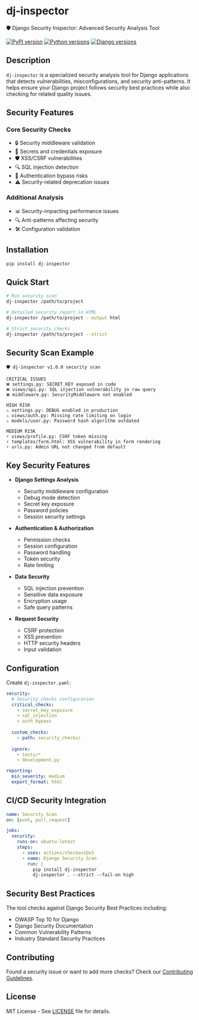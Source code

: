 # dj-inspector

🛡️ Django Security Inspector: Advanced Security Analysis Tool

[![PyPI version](https://badge.fury.io/py/dj-inspector.svg)](https://badge.fury.io/py/dj-inspector)
[![Python versions](https://img.shields.io/pypi/pyversions/dj-inspector.svg)](https://pypi.org/project/dj-inspector/)
[![Django versions](https://img.shields.io/badge/django-3.2%20%7C%204.0%20%7C%204.1%20%7C%204.2-blue)](https://pypi.org/project/dj-inspector/)

## Description

`dj-inspector` is a specialized security analysis tool for Django applications that detects vulnerabilities, misconfigurations, and security anti-patterns. It helps ensure your Django project follows security best practices while also checking for related quality issues.

## Security Features

### Core Security Checks
- 🔒 Security middleware validation
- 🔑 Secrets and credentials exposure
- 🛡️ XSS/CSRF vulnerabilities
- 🔍 SQL injection detection
- 🚫 Authentication bypass risks
- ⚠️ Security-related deprecation issues

### Additional Analysis
- 📊 Security-impacting performance issues
- 🔍 Anti-patterns affecting security
- 🛠️ Configuration validation

## Installation

```bash
pip install dj-inspector
```

## Quick Start

```bash
# Run security scan
dj-inspector /path/to/project

# Detailed security report in HTML
dj-inspector /path/to/project --output html

# Strict security checks
dj-inspector /path/to/project --strict
```

## Security Scan Example

```
🛡️ dj-inspector v1.0.0 security scan

CRITICAL ISSUES
❌ settings.py: SECRET_KEY exposed in code
❌ views/api.py: SQL injection vulnerability in raw query
❌ middleware.py: SecurityMiddleware not enabled

HIGH RISK
⚠️ settings.py: DEBUG enabled in production
⚠️ views/auth.py: Missing rate limiting on login
⚠️ models/user.py: Password hash algorithm outdated

MEDIUM RISK
⚡ views/profile.py: CSRF token missing
⚡ templates/form.html: XSS vulnerability in form rendering
⚡ urls.py: Admin URL not changed from default
```

## Key Security Features

- **Django Settings Analysis**
  - Security middleware configuration
  - Debug mode detection
  - Secret key exposure
  - Password policies
  - Session security settings

- **Authentication & Authorization**
  - Permission checks
  - Session configuration
  - Password handling
  - Token security
  - Rate limiting

- **Data Security**
  - SQL injection prevention
  - Sensitive data exposure
  - Encryption usage
  - Safe query patterns

- **Request Security**
  - CSRF protection
  - XSS prevention
  - HTTP security headers
  - Input validation

## Configuration

Create `dj-inspector.yaml`:

```yaml
security:
  # Security checks configuration
  critical_checks:
    - secret_key_exposure
    - sql_injection
    - auth_bypass
  
  custom_checks:
    - path: security_checks/
    
  ignore:
    - tests/*
    - development.py

reporting:
  min_severity: medium
  export_format: html
```

## CI/CD Security Integration

```yaml
name: Security Scan
on: [push, pull_request]

jobs:
  security:
    runs-on: ubuntu-latest
    steps:
      - uses: actions/checkout@v3
      - name: Django Security Scan
        run: |
          pip install dj-inspector
          dj-inspector . --strict --fail-on high
```

## Security Best Practices

The tool checks against Django Security Best Practices including:
- OWASP Top 10 for Django
- Django Security Documentation
- Common Vulnerability Patterns
- Industry Standard Security Practices

## Contributing

Found a security issue or want to add more checks? Check our [Contributing Guidelines](CONTRIBUTING.md).

## License

MIT License - See [LICENSE](LICENSE) file for details.